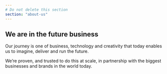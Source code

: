 ```yaml
---
# Do not delete this section
section: "about-us"
---
```


## We are in the future business

Our journey is one of business, technology and creativity that today enables us to imagine, deliver and run the future.

We’re proven, and trusted to do this at scale, in partnership with the biggest businesses and brands in the world today.